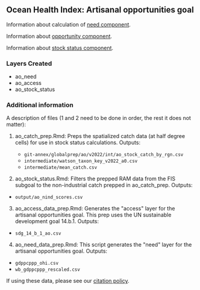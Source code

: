 ## Ocean Health Index: Artisanal opportunities goal

Information about calculation of [need component](http://ohi-science.github.io/ohiprep_v2022/globalprep/ao/v2022/ao_need_data_prep.html).

Information about [opportunity component](http://ohi-science.github.io/ohiprep_v2022/globalprep/ao/v2022/ao_access_data_prep.html).

Information about [stock status component](https://github.com/OHI-Science/ohiprep/tree/master/globalprep/ao/v2022/ao_stock_status_saup.html).

### Layers Created

* ao_need
* ao_access
* ao_stock_status

### Additional information
A description of files (1 and 2 need to be done in order, the rest it does not matter):

1. ao_catch_prep.Rmd: Preps the spatialized catch data (at half degree cells) for use in stock status calculations. Outputs:
  
   - `git-annex/globalprep/ao/v2022/int/ao_stock_catch_by_rgn.csv`
   - `intermediate/watson_taxon_key_v2022_a0.csv`
   - `intermediate/mean_catch.csv`


2. ao_stock_status.Rmd: Filters the prepped RAM data from the FIS subgoal to the non-industrial catch prepped in ao_catch_prep. Outputs:
  
  - `output/ao_nind_scores.csv`
   
    
3. ao_access_data_prep.Rmd: Generates the "access" layer for the artisanal opportunities goal. This prep uses the UN sustainable development goal 14.b.1. Outputs: 
 - `sdg_14_b_1_ao.csv`
 

4. ao_need_data_prep.Rmd: This script generates the "need" layer for the artisanal opportunities goal. Outputs:
 - `gdppcppp_ohi.csv`
 - `wb_gdppcppp_rescaled.csv`



If using these data, please see our [citation policy](http://ohi-science.org/citation-policy/).



  
